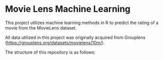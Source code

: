 # Movie Lens Machine Learning

This project utilizes machine learning methods in R to predict the rating of a movie from the MovieLens dataset.

All data utilized in this project was originally acquired from Grouplens (https://grouplens.org/datasets/movielens/10m/).

The structure of this repository is as follows:
